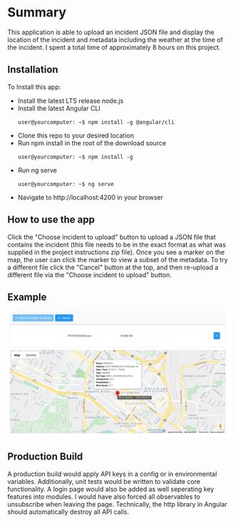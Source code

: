 # Summary

This application is able to upload an incident JSON file and display the location of the incident and metadata including the weather at the time of the incident. I spent a total time of approximately 8 hours on this project.

## Installation

To Install this app:

- Install the latest LTS release node.js
- Install the latest Angular CLI
  ```console
  user@yourcomputer: ~$ npm install -g @angular/cli
  ```
- Clone this repo to your desired location
- Run npm install in the root of the download source
  ```console
  user@yourcomputer: ~$ npm install -g
  ```
- Run ng serve
  ```console
  user@yourcomputer: ~$ ng serve
  ```
- Navigate to http://localhost:4200 in your browser

## How to use the app

Click the "Choose incident to upload" button to upload a JSON file that contains the incident (this file needs to be in the exact format as what was supplied in the project instructions zip file). Once you see a marker on the map, the user can click the marker to view a subset of the metadata. To try a different file click the "Cancel" button at the top, and then re-upload a different file via the "Choose incident to upload" button.

## Example

![ScreenShot](https://github.com/aeckley/incident/blob/0668c58bc374c1b9e72a997395db3d567e25017d/example.png "Example Picture")

## Production Build

A production build would apply API keys in a config or in environmental variables. Additionally, unit tests would be written to validate core functionality. A login page would also be added as well seperating key features into modules. I would have also forced all observables to unsubscribe when leaving the page. Technically, the http library in Angular should automatically destroy all API calls.

